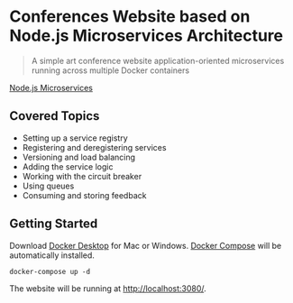# Conferences Website based on Node.js Microservices Architecture

> A simple art conference website application-oriented microservices running across multiple Docker containers

[Node.js Microservices](https://www.linkedin.com/learning/node-js-microservices)

## Covered Topics

- Setting up a service registry
- Registering and deregistering services
- Versioning and load balancing
- Adding the service logic
- Working with the circuit breaker
- Using queues
- Consuming and storing feedback

## Getting Started

Download [Docker Desktop](https://www.docker.com/products/docker-desktop) for Mac or Windows. [Docker Compose](https://docs.docker.com/compose) will be automatically installed.

```
docker-compose up -d
```

The website will be running at [http://localhost:3080/](http://localhost:3080/).
